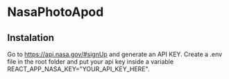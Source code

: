 # NasaPhotoApod
## Instalation
Go to https://api.nasa.gov/#signUp and generate an API KEY. 
Create a .env file in the root folder and
put your api key inside a variable REACT_APP_NASA_KEY="YOUR_API_KEY_HERE".